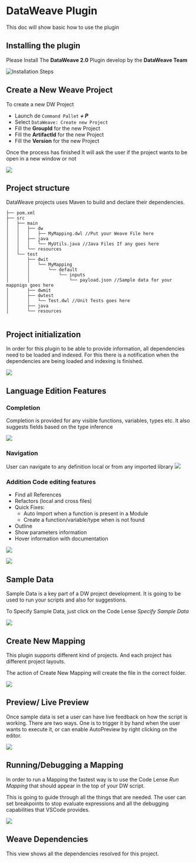 # DataWeave Plugin

This doc will show basic how to use the plugin

## Installing the plugin

Please Install The **DataWeave 2.0** Plugin develop by the **DataWeave Team**

![Installation Steps](animations/install_plugin.gif)

## Create a New Weave Project

To create a new DW Project

* Launch de `Command Pallet` _**<ctrl> + P**_
* Select `DataWeave: Create new Project`
* Fill the **GroupId** for the new Project
* Fill the **ArtifactId** for the new Project
* Fill the **Version** for the new Project

Once the process has finished It will ask the user if the project wants to be open in a new window or not

![](animations/new_project.gif)

## Project structure

DataWeave projects uses Maven to build and declare their dependencies.

```
├── pom.xml
├── src
│   ├── main
│   │   ├── dw
│   │   │   ├── MyMapping.dwl //Put your Weave File here
│   │   ├── java
│   │   │   └── MyUtils.java //Java Files If any goes here
│   │   └── resources
│   └── test
│       ├── dwit
│       │   └── MyMapping
│       │       └── default
│       │           └── inputs
│       │               └── payload.json //Sample data for your mappnigs goes here
│       ├── dwmit
│       ├── dwtest
│       │   └── Test.dwl //Unit Tests goes here
│       ├── java
│       └── resources
 
```

## Project initialization

In order for this plugin to be able to provide information, all dependencies need to be loaded and indexed. 
For this there is a notification when the dependencies are being loaded and indexing is finished.

![](animations/loading.gif)

## Language Edition Features 

### Completion

Completion is provided for any visible functions, variables, types etc. It also
suggests fields based on the type inference

![](animations/completion.gif)

### Navigation

User can navigate to any definition local or from any imported library
![](animations/navegation.gif)


### Addition Code editing features

* Find all References
* Refactors (local and cross files)
* Quick Fixes:
  * Auto Import when a function is present in a Module
  * Create a function/variable/type when is not found
* Outline
* Show parameters information
* Hover information with documentation

![](animations/auto_import.gif)

![](animations/quick_fix.gif)

## Sample Data

Sample Data is a key part of a DW project development. It is going to be used to run your scripts and also for suggestions.

To Specify Sample Data, just click on the Code Lense _Specify Sample Data_  

![](animations/sample_data.gif)


## Create New Mapping

This plugin supports different kind of projects. And each project has different project layouts.

The action of Create New Mapping will create the file in the correct folder.

![](animations/new_mapping.gif)

## Preview/ Live Preview

Once sample data is set a user can have live feedback on how the script is working. There are two ways. 
One is to trigger it by hand when the user wants to execute it, or can enable AutoPreview by right clicking
on the editor. 

![](animations/preview.gif)


## Running/Debugging a Mapping

In order to run a Mapping the fastest way is to use the Code Lense _Run Mapping_ that should appear in the top of your DW script.

This is going to guide through all the things that are needed. The user can set breakpoints to stop evaluate expressions 
and all the debugging capabilities that VSCode provides.

![](animations/debug.gif)

## Weave Dependencies

This view shows all the dependencies resolved for this project.

